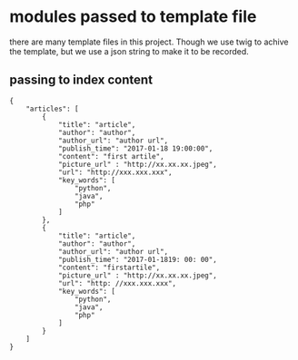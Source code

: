 # modules passed to template file
there are many template files in this project. Though we use twig to achive the template, but we use a json string to make it to be recorded.

## passing to index content
```
{
    "articles": [
        {
            "title": "article",
            "author": "author",
            "author_url": "author url",
            "publish_time": "2017-01-18 19:00:00",
            "content": "first artile",
            "picture_url" : "http://xx.xx.xx.jpeg",
            "url": "http://xxx.xxx.xxx",
            "key_words": [
                "python",
                "java",
                "php"
            ]
        },
        {
            "title": "article",
            "author": "author",
            "author_url": "author url",
            "publish_time": "2017-01-1819: 00: 00",
            "content": "firstartile",
            "picture_url" : "http://xx.xx.xx.jpeg",
            "url": "http: //xxx.xxx.xxx",
            "key_words": [
                "python",
                "java",
                "php"
            ]
        }
    ]
}
```
